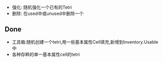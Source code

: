 - 强化: 随机强化一个已有的Tetri
- 删除: 在used中或unused中删除一个


## Done
- 工具箱:随机创建一个tetri,用一些基本属性Cell填充,新增到Inventory.Usable中
- 各种存粹的单一基本属性cell的tetri 
